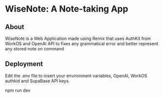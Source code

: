 # WiseNote: A Note-taking App

## About

WiseNote is a Web Application made using Remix that uses AuthKit from WorkOS and OpenAI API to fixes any grammatical error and better represent any stored note on command


## Deployment

Edit the .env file to insert your environment variables,
OpenAI, WorkOS authkid and SupaBase API keys.

npm run dev
